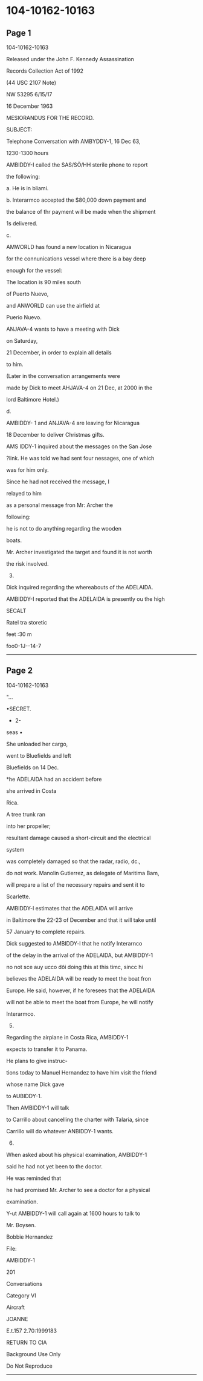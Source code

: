 # 104-10162-10163

## Page 1

104-10162-10163

Released under the John F. Kennedy Assassination

Records Collection Act of 1992

(44 USC 2107 Note)

NW 53295 6/15/17

16 December 1963

MESIORANDUS FOR THE RECORD.

SUBJECT:

Telephone Conversation with AMBYDDY-1, 16 Dec 63,

1230-1300 hours

AMBIDDY-I called the SAS/SÖ/HH sterile phone to report

the following:

a. He is in bliami.

b. Interarmco accepted the $80,000 down payment and

the balance of thr payment will be made when the shipment

1s delivered.

c.

AMWORLD has found a new location in Nicaragua

for the connunications vessel where there is a bay deep

enough for the vessel:

The location is 90 miles south

of Puerto Nuevo,

and ANWORLD can use the airfield at

Puerio Nuevo.

ANJAVA-4 wants to have a meeting with Dick

on Saturday,

21 December, in order to explain all details

to him.

(Later in the conversation arrangements were

made by Dick to meet AHJAVA-4 on 21 Dec, at 2000 in the

lord Baltimore Hotel.)

d.

AMBIDDY- 1 and ANJAVA-4 are leaving for Nicaragua

18 December to deliver Christmas gifts.

AMS IDDY-1 inquired about the messages on the San Jose

?link. He was told we had sent four nessages, one of which

was for him only.

Since he had not received the message, I

relayed to him

as a personal message fron Mr: Archer the

following:

he is not to do anything regarding the wooden

boats.

Mr. Archer investigated the target and found it is not worth

the risk involved.

3.

Dick inquired regarding the whereabouts of the ADELAIDA.

AMBIDDY-I reported that the ADELAIDA is presently ou the high

SECALT

Ratel tra storetic

feet :30 m

foo0-1J--14-7

---

## Page 2

104-10162-10163

"...

•SECRET.

- 2-

seas •

She unloaded her cargo,

went to Bluefields and left

Bluefields on 14 Dec.

*he ADELAIDA had an accident before

she arrived in Costa

Rica.

A tree trunk ran

into her propeller;

resultant damage caused a short-circuit and the electrical

system

was completely damaged so that the radar, radio, dc.,

do not work. Manolin Gutierrez, as delegate of Maritima Bam,

will prepare a list of the necessary repairs and sent it to

Scarlette.

AMBIDDY-l estimates that the ADELAIDA will arrive

in Baltimore the 22-23 of December and that it will take until

57 January to complete repairs.

Dick suggested to AMBIDDY-l that he notify Interarnco

of the delay in the arrival of the ADELAIDA, but AMBIDDY-1

no not sce auy ucco dôi doing this at this timc, sincc hi

believes the ADELAIDA will be ready to meet the boat fron

Europe. He said, however, if he foresees that the ADELAIDA

will not be able to meet the boat from Europe, he will notify

Interarmco.

5.

Regarding the airplane in Costa Rica, AMBIDDY-1

expects to transfer it to Panama.

He plans to give instruc-

tions today to Manuel Hernandez to have him visit the friend

whose name Dick gave

to AUBIDDY-1.

Then AMBIDDY-1 will talk

to Carrillo about cancelling the charter with Talaria, since

Carrillo will do whatever ANBIDDY-1 wants.

6.

When asked about his physical examination, AMBIDDY-1

said he had not yet been to the doctor.

He was reminded that

he had promised Mr. Archer to see a doctor for a physical

examination.

Y-ut AMBIDDY-1 will call again at 1600 hours to talk to

Mr. Boysen.

Bobbie Hernandez

File:

AMBIDDY-1

201

Conversations

Category VI

Aircraft

JOANNE

E.t.157 2.70:1999183

RETURN TO CIA

Background Use Only

Do Not Reproduce

---

